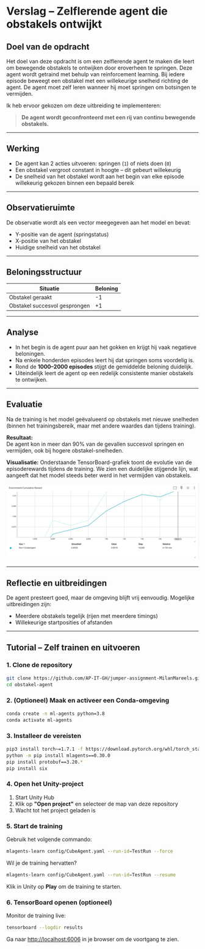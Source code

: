 # Verslag – Zelflerende agent die obstakels ontwijkt

## Doel van de opdracht

Het doel van deze opdracht is om een zelflerende agent te maken die leert om bewegende obstakels te ontwijken door eroverheen te springen. Deze agent wordt getraind met behulp van reinforcement learning. Bij iedere episode beweegt een obstakel met een willekeurige snelheid richting de agent. De agent moet zelf leren wanneer hij moet springen om botsingen te vermijden.

Ik heb ervoor gekozen om deze uitbreiding te implementeren:

> **De agent wordt geconfronteerd met een rij van continu bewegende obstakels.**

---

## Werking

- De agent kan 2 acties uitvoeren: springen (`1`) of niets doen (`0`)
- Een obstakel vergroot constant in hoogte – dit gebeurt willekeurig
- De snelheid van het obstakel wordt aan het begin van elke episode willekeurig gekozen binnen een bepaald bereik

---

## Observatieruimte

De observatie wordt als een vector meegegeven aan het model en bevat:

- Y-positie van de agent (springstatus)
- X-positie van het obstakel
- Huidige snelheid van het obstakel

---

## Beloningsstructuur

| Situatie                      | Beloning |
| ----------------------------- | -------- |
| Obstakel geraakt              | -1       |
| Obstakel succesvol gesprongen | +1       |

---

## Analyse

- In het begin is de agent puur aan het gokken en krijgt hij vaak negatieve beloningen.
- Na enkele honderden episodes leert hij dat springen soms voordelig is.
- Rond de **1000–2000 episodes** stijgt de gemiddelde beloning duidelijk.
- Uiteindelijk leert de agent op een redelijk consistente manier obstakels te ontwijken.

---

## Evaluatie

Na de training is het model geëvalueerd op obstakels met nieuwe snelheden (binnen het trainingsbereik, maar met andere waardes dan tijdens training).

**Resultaat:**  
De agent kon in meer dan 90% van de gevallen succesvol springen en vermijden, ook bij hogere obstakel-snelheden.

**Visualisatie:**
Onderstaande TensorBoard-grafiek toont de evolutie van de episoderewards tijdens de training. We zien een duidelijke stijgende lijn, wat aangeeft dat het model steeds beter werd in het vermijden van obstakels.

![TensorBoard Training Resultaten](graph-1.jpg)

---

## Reflectie en uitbreidingen

De agent presteert goed, maar de omgeving blijft vrij eenvoudig. Mogelijke uitbreidingen zijn:

- Meerdere obstakels tegelijk (rijen met meerdere timings)
- Willekeurige startposities of afstanden

---

## Tutorial – Zelf trainen en uitvoeren

### 1. Clone de repository

```bash
git clone https://github.com/AP-IT-GH/jumper-assignment-MilanMareels.git
cd obstakel-agent
```

### 2. (Optioneel) Maak en activeer een Conda-omgeving

```bash
conda create -n ml-agents python=3.8
conda activate ml-agents
```

### 3. Installeer de vereisten

```bash
pip3 install torch~=1.7.1 -f https://download.pytorch.org/whl/torch_stable.html
python -m pip install mlagents==0.30.0
pip install protobuf==3.20.*
pip install six
```

### 4. Open het Unity-project

1. Start Unity Hub
2. Klik op **"Open project"** en selecteer de map van deze repository
3. Wacht tot het project geladen is

### 5. Start de training

Gebruik het volgende commando:

```bash
mlagents-learn config/CubeAgent.yaml --run-id=TestRun --force
```

Wil je de training hervatten?

```bash
mlagents-learn config/CubeAgent.yaml --run-id=TestRun --resume
```

Klik in Unity op **Play** om de training te starten.

### 6. TensorBoard openen (optioneel)

Monitor de training live:

```bash
tensorboard --logdir results
```

Ga naar [http://localhost:6006](http://localhost:6006) in je browser om de voortgang te zien.
